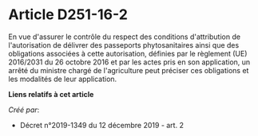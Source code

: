 # Article D251-16-2

En vue d'assurer le contrôle du respect des conditions d'attribution de l'autorisation de délivrer des passeports
phytosanitaires ainsi que des obligations associées à cette autorisation, définies par le règlement (UE) 2016/2031 du 26
octobre 2016 et par les actes pris en son application, un arrêté du ministre chargé de l'agriculture peut préciser ces
obligations et les modalités de leur application.

**Liens relatifs à cet article**

_Créé par_:

  - Décret n°2019-1349 du 12 décembre 2019 - art. 2
